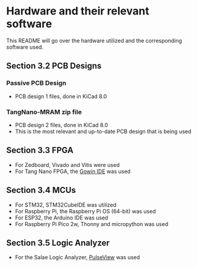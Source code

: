 # Hardware and their relevant software
This README will go over the hardware utilized and the corresponding software used.

## Section 3.2 PCB Designs

### Passive PCB Design
- PCB design 1 files, done in KiCad 8.0
### TangNano-MRAM zip file
- PCB design 2 files, done in KiCad 8.0
- This is the most relevant and up-to-date PCB design that is being used

## Section 3.3 FPGA
- For Zedboard, Vivado and Vitis were used
- For Tang Nano FPGA, the [Gowin IDE](https://www.gowinsemi.com/en/support/download_eda/) was used

## Section 3.4 MCUs
- For STM32, STM32CubeIDE was utilized
- For Raspberry Pi, the Raspberry Pi OS (64-bit) was used
- For ESP32, the Arduino IDE was used
- For Raspberry Pi Pico 2w, Thonny and micropython was used

## Section 3.5 Logic Analyzer
- For the Salae Logic Analyzer, [PulseView](https://sigrok.org/wiki/Downloads) was used
